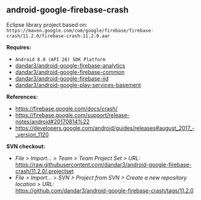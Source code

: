 ## android-google-firebase-crash

Eclipse library project based on:<br/>
`https://maven.google.com/com/google/firebase/firebase-crash/11.2.0/firebase-crash-11.2.0.aar`

**Requires:**
- `Android 8.0 (API 26) SDK Platform`
- [dandar3/android-google-firebase-analytics](https://github.com/dandar3/android-google-firebase-analytics/tree/11.2.0)
- [dandar3/android-google-firebase-common](https://github.com/dandar3/android-google-firebase-common/tree/11.2.0)
- [dandar3/android-google-firebase-iid](https://github.com/dandar3/android-google-firebase-iid/tree/11.2.0)
- [dandar3/android-google-play-services-basement](https://github.com/dandar3/android-google-play-services-basement/tree/11.2.0)

**References:**
- https://firebase.google.com/docs/crash/
- https://firebase.google.com/support/release-notes/android#20170814%22
- https://developers.google.com/android/guides/releases#august_2017_-_version_1120

**SVN checkout:**
- _File > Import... > Team > Team Project Set > URL:_<br/>
  https://raw.githubusercontent.com/dandar3/android-google-firebase-crash/11.2.0/.projectset
- _File > Import... > SVN > Project from SVN > Create a new repository location > URL:_<br/> 
  https://github.com/dandar3/android-google-firebase-crash/tags/11.2.0